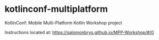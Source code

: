 # kotlinconf-multiplatform

KotlinConf: Mobile Multi-Platform Kotlin Workshop project

Instructions located at: https://salomonbrys.github.io/MPP-Workshop/#/0
